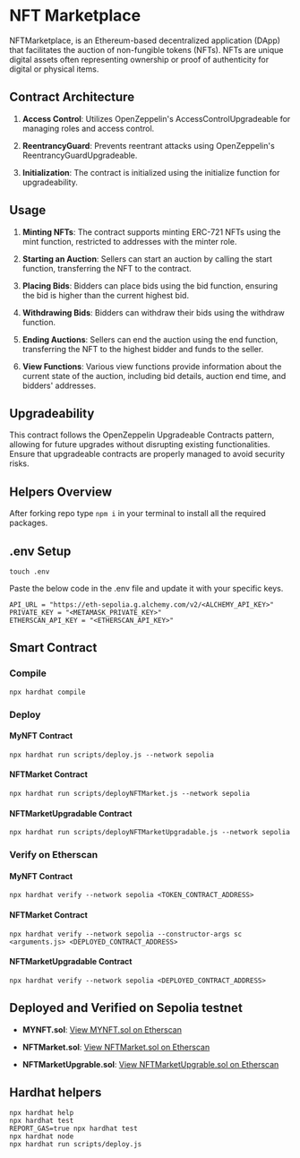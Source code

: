 <base target="_blank">

# NFT Marketplace

NFTMarketplace, is an Ethereum-based decentralized application (DApp) that facilitates the auction of non-fungible tokens (NFTs). NFTs are unique digital assets often representing ownership or proof of authenticity for digital or physical items.

## Contract Architecture

1. **Access Control**: Utilizes OpenZeppelin's AccessControlUpgradeable for managing roles and access control.

2. **ReentrancyGuard**: Prevents reentrant attacks using OpenZeppelin's ReentrancyGuardUpgradeable.

3. **Initialization**: The contract is initialized using the initialize function for upgradeability.

## Usage

1. **Minting NFTs**: The contract supports minting ERC-721 NFTs using the mint function, restricted to addresses with the minter role.

2. **Starting an Auction**: Sellers can start an auction by calling the start function, transferring the NFT to the contract.

3. **Placing Bids**: Bidders can place bids using the bid function, ensuring the bid is higher than the current highest bid.

4. **Withdrawing Bids**: Bidders can withdraw their bids using the withdraw function.

5. **Ending Auctions**: Sellers can end the auction using the end function, transferring the NFT to the highest bidder and funds to the seller.

6. **View Functions**: Various view functions provide information about the current state of the auction, including bid details, auction end time, and bidders' addresses.

## Upgradeability
This contract follows the OpenZeppelin Upgradeable Contracts pattern, allowing for future upgrades without disrupting existing functionalities. Ensure that upgradeable contracts are properly managed to avoid security risks.

## Helpers Overview

After forking repo type ```npm i``` in your terminal to install all the required packages.

## .env Setup

```shell
touch .env
```

Paste the below code in the .env file and update it with your specific keys.

```
API_URL = "https://eth-sepolia.g.alchemy.com/v2/<ALCHEMY_API_KEY>"
PRIVATE_KEY = "<METAMASK_PRIVATE_KEY>"
ETHERSCAN_API_KEY = "<ETHERSCAN_API_KEY>"
```

## Smart Contract 

### Compile
```shell
npx hardhat compile
```

### Deploy

#### MyNFT Contract
```shell
npx hardhat run scripts/deploy.js --network sepolia
```

#### NFTMarket Contract
```shell
npx hardhat run scripts/deployNFTMarket.js --network sepolia
```

#### NFTMarketUpgradable Contract
```shell
npx hardhat run scripts/deployNFTMarketUpgradable.js --network sepolia
```

### Verify on Etherscan

#### MyNFT Contract
```shell
npx hardhat verify --network sepolia <TOKEN_CONTRACT_ADDRESS>
```

#### NFTMarket Contract 
```shell
npx hardhat verify --network sepolia --constructor-args sc <arguments.js> <DEPLOYED_CONTRACT_ADDRESS>
```

#### NFTMarketUpgradable Contract 
```shell
npx hardhat verify --network sepolia <DEPLOYED_CONTRACT_ADDRESS>
```

## Deployed and Verified on Sepolia testnet

- **MYNFT.sol**: [View MYNFT.sol on Etherscan](https://sepolia.etherscan.io/address/0x083c44b1b8337fa4e57Dc4835527Dc583bfEec49#code)

- **NFTMarket.sol**: [View NFTMarket.sol on Etherscan](https://sepolia.etherscan.io/address/0x5020bf325420D6d2936C6110eccaD792f5a11ECE)

- **NFTMarketUpgrable.sol**: [View NFTMarketUpgrable.sol on Etherscan](https://sepolia.etherscan.io/address/0x43B2408132a56D8094a11e4d9EDe6ff86CAD38fD#code)

## Hardhat helpers

```shell
npx hardhat help
npx hardhat test
REPORT_GAS=true npx hardhat test
npx hardhat node
npx hardhat run scripts/deploy.js
```
